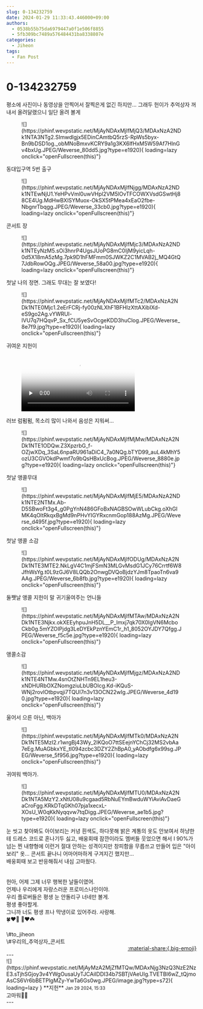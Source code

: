 ```yaml
---
slug: 0-134232759
date: 2024-01-29 11:33:43.446000+09:00
authors:
  - 0538b55b75da6979447a0f1e506f8855
  - 5fb309bc7489a576484431ba8338807e
categories:
  - Jiheon
tags:
  - Fan Post
---
```


# 0-134232759

<div class="post-container" markdown="1">
<div class="content-container md-sidebar__scrollwrap" markdown="1">

평소에 사진이나 동영상을 안찍어서 잘찍은게 없긴 하지만... 그래두 헌이가 추억상자 꺼내서 올려달랬으니 일단 올려 볼게
<figure markdown="1">
![](https://phinf.wevpstatic.net/MjAyNDAxMjlfMjQ3/MDAxNzA2NDk1NTA3NTg2.SImwdlgjx5EDinCAmtbQ5rzS-RpWs5byx-Bn9bDSD1og._obMNoBmxvKCRY9a1g3KX6lfHxM5W59Af7HlnGv4bxUg.JPEG/Weverse_80dd5.jpg?type=e1920){ loading=lazy onclick="openFullscreen(this)"}
</figure>
동대입구역 5번 출구
<figure markdown="1">
![](https://phinf.wevpstatic.net/MjAyNDAxMjlfNjgg/MDAxNzA2NDk1NTEwNjU1.YeHPvVml0uwVHpl2VM5lOvTFCOWXVsdGSwtHj88CE4Ug.MdHwBXlSYMuox-OkSX5tPMea4xEaO2fbe-NbgnrTbqgg.JPEG/Weverse_33cb0.jpg?type=e1920){ loading=lazy onclick="openFullscreen(this)"}
</figure>
콘서트 장
<figure markdown="1">
![](https://phinf.wevpstatic.net/MjAyNDAxMjlfMjc3/MDAxNzA2NDk1NTEyNzM5.sOi3hnrP4UgsJUoPG8mC0IjM9yicLqh-0d5X18mA5zMg.7pk9D1hFMFmm0SJWKZ2C1MVAB2j_MQ4GtQ7JdbRowOQg.JPEG/Weverse_58a00.jpg?type=e1920){ loading=lazy onclick="openFullscreen(this)"}
</figure>
첫날 나의 정면. 그래도 무대는 잘 보였다!
<figure markdown="1">
![](https://phinf.wevpstatic.net/MjAyNDAxMjlfMTc2/MDAxNzA2NDk1NTE0Mjc1.2eErFCRj-fy00zNLXhF1BFHIzXttAXibIXd-eS9go2Ag.vYWRUl-IVU7q7HQqvP_Sx_fCU5yeSvOcgeKDD3huClog.JPEG/Weverse_8e7f9.jpg?type=e1920){ loading=lazy onclick="openFullscreen(this)"}
</figure>
귀여운 지헌이

<figure markdown="1">
<video controls="controls" preload="none" poster="/assets/videos/weverse_0-801214-thumb.jpg">
<source src="/assets/videos/weverse_0-801214.mp4#t=1" type="video/mp4">
Your browser does not support the video tag.
</video>
</figure>
러브 럼펌펌, 목소리 많이 나와서 음성은 지워써...
<figure markdown="1">
![](https://phinf.wevpstatic.net/MjAyNDAxMjlfMjMw/MDAxNzA2NDk1NTE1ODQw.Z3XpzrbG_f-OZjwXDq_3SaL6npaRU961aDiC4_7a0NQg.bTYD99_auL4kMhY5ozU3CGVOkdPwmf7o9bQsHBxUcBog.JPEG/Weverse_8880e.jpg?type=e1920){ loading=lazy onclick="openFullscreen(this)"}
</figure>
첫날 앵콜무대
<figure markdown="1">
![](https://phinf.wevpstatic.net/MjAyNDAxMjlfMjE5/MDAxNzA2NDk1NTE2NTMx.Ab-D5SBwoFt3g4_g0PgYnN486GFoBxNAGBSOwWLubCkg.oXhGIMK4qOltRkqxBgMd9nPHvYIGYRxcnmGop188AzMg.JPEG/Weverse_d495f.jpg?type=e1920){ loading=lazy onclick="openFullscreen(this)"}
</figure>
첫날 앵콜 소감
<figure markdown="1">
![](https://phinf.wevpstatic.net/MjAyNDAxMjlfODUg/MDAxNzA2NDk1NTE3MTE2.NkLgV4C1mjFSmN3MLGvMsdG1JCy76Crrtf6W8JfhWsYg.t0L9zGJ6V8LQQb2OnwgDVQoBjdzYJm8TpaoTn6va9AAg.JPEG/Weverse_6b8fb.jpg?type=e1920){ loading=lazy onclick="openFullscreen(this)"}
</figure>
둘쨋날 앵콜 지헌이 말 귀기울여주는 언니들
<figure markdown="1">
![](https://phinf.wevpstatic.net/MjAyNDAxMjlfMTAw/MDAxNzA2NDk1NTE3Njkx.okXEEyhpuJnH5DL__P_Imxj7qk70X0IgVN6McboCkb0g.5mYZOIPjdg3LeDYEkPznYEmC1r_h1_8052OYJDY7Qfgg.JPEG/Weverse_f5c5e.jpg?type=e1920){ loading=lazy onclick="openFullscreen(this)"}
</figure>
앵콜소감
<figure markdown="1">
![](https://phinf.wevpstatic.net/MjAyNDAxMjlfMjgz/MDAxNzA2NDk1NTE4NTMw.4snOtZNHTn9EL1heu3-xNDHURbOXZNomgziuLbUBOlcg.Kd-iKQuS-WNj2rovlOtbpvqji7TQUl7n3v13OCN22wIg.JPEG/Weverse_4d190.jpg?type=e1920){ loading=lazy onclick="openFullscreen(this)"}
</figure>
울어서 으른 아닌, 백아가
<figure markdown="1">
![](https://phinf.wevpstatic.net/MjAyNDAxMjlfMTk0/MDAxNzA2NDk1NTE5MzI2.r1wrgBj43Wy_2IKQoO7ttSEejnYChCj32MS2vbAa7eEg.MuAGbkxYE_tl094zcbc3DZY2ZhBpA0_yAObdfg6x99sg.JPEG/Weverse_5f956.jpg?type=e1920){ loading=lazy onclick="openFullscreen(this)"}
</figure>
귀여워 백아가.
<figure markdown="1">
![](https://phinf.wevpstatic.net/MjAyNDAxMjlfMTU0/MDAxNzA2NDk1NTA5MzY2.xNtU08u9cgaad5RbNuEYmBwduWYiAviAvDaeGaCroFgg.KRkDTqGKh07pja1xecxL-XOsU_W0qKkNyqqvw7tqDigg.JPEG/Weverse_ae1b5.jpg?type=e1920){ loading=lazy onclick="openFullscreen(this)"}
</figure>
눈 씻고 찾아봐도 아이보리는 커녕 흰색도, 하다못해 밝은 계통의 옷도 안보여서 하냥한테 드레스 코드로 혼나기두 싫고, 배웅회때 잠깐이라도 멤버들 웃었으면 해서 I 90%가 넘는 찐 내향형에 이런거 절대 안하는 성격이지만 창피함을 무릅쓰고 만들어 입은 "아이보리" 옷... 콘서트 끝나니 어마어마하게 구겨지긴 했지만...<br>배웅회때 보고 반응해줘서 내심 고마웠다.<br><br><br>헌아, 어제 그제 너무 행복한 날들이였어.<br>언제나 우리에게 자랑스러운 프로미스나인이야.<br>우리 플로버들은 평생 눈 안돌리구 너네만 볼게.<br>평생 좋아할게.<br>그니까 너도 평생 프나 막냉이로 있어주라. 사랑해.<br>🍀❤️🍯 🍯❤️☘️<br><br>\#to_jiheon<br>\#우리의_추억상자_콘서트

</div>
</div>

<div style="text-align: right;" markdown="1">
<a href="https://weverse.io/fromis9/fanpost/0-134232759" style="text-align: right;">:material-share:{.big-emoji}</a>
</div>
---

<div class="comments-container md-sidebar__scrollwrap" markdown="1">
<div class="comment" markdown="1">
<div class='id-container' markdown="1">
![](https://phinf.wevpstatic.net/MjAyMzA2MjZfMTQw/MDAxNjg3NzQ3NzE2NzE3.sTjhSGjoy3v4YWgOusaUyTJCAiIDDI34b7SBTjVAeUIg.TVETBI6wZ_tQjmoAsCS6Vr6bBETPlgMZy-YwTa6Gs0wg.JPEG/image.jpg?type=s72){ loading=lazy }
**<span class="artist">지헌</span>** <small>Jan 29 2024, 15:33</small><br>
</div>
<div class='comment-body' markdown="1">
고마워🥺🥹
</div>
</div>
</div>
---
